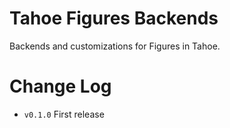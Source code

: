 # Tahoe Figures Backends
Backends and customizations for Figures in Tahoe.


# Change Log
 - `v0.1.0` First release
